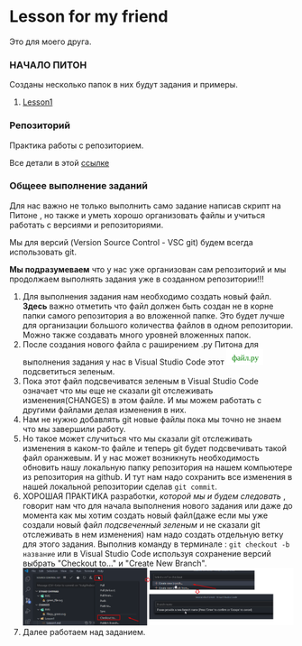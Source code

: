 # Lesson for my friend

Это для моего друга.

### НАЧАЛО ПИТОН 

Созданы несколько папок в них будут задания и примеры.
1. [Lesson1](./Lesson1/Lesson1.md) 




### Репозиторий

Практика работы с репозиторием. 

Все детали в этой [ссылке](GIT_GITHUB.md)

### Общеее выполнение заданий

Для нас важно не только выполнить само задание написав скрипт на Питоне , но также и уметь хорошо организовать файлы и учиться работать с версиями и репозиториями.

Мы для версий (Version Source Control - VSC git) будем всегда использовать git. 

**Мы подразумеваем** что у нас уже организован сам репозиторий и мы продолжаем выполнять задания уже в созданном репозитории!!!

1. Для выполнения задания нам необходимо создать новый файл. **Здесь** важно отметить что файл должен быть создан не в корне папки самого репозитория а во вложенной папке. Это будет лучше для организации большого количества файлов в одном репозитории. Можно также создавать много уровней вложенных папок.
2. После создания нового файла с раширением .py Питона для выполнения задания у нас в Visual Studio Code этот <a><img width="65" height="28" src="https://github.com/icom999/lessonsforfriend/raw/Testgithubcolloboration/IMG/green_file.svg?sanitize=true"></a> подсветиться зеленым.
3. Пока этот файл подсвечиватся зеленым в Visual Studio Code означает что мы еще не сказали git отслеживать изменения(CHANGES) в этом файле. И мы можем работать с другими файлами делая изменения в них.
4. Нам не нужно добавлять git новые файлы пока мы точно не знаем что мы завершили работу.
5. Но такое может случиться что мы сказали git отслеживать изменения в каком-то файле и теперь git будет подсвечивать такой файл оранжевым. И у нас может возникнуть необходимость обновить нашу локальную папку репозитория на нашем компьютере из репозитория на github. И тут нам надо сохранить все изменения в нашей локальной репозитории сделав `git commit`.
6. ХОРОШАЯ ПРАКТИКА разработки, _которой мы и будем следовать_ , говорит нам что для начала выполнения нового задания или даже до момента как мы хотим создать новый файл(даже если мы уже создали новый файл _подсвеченный зеленым_ и не сказали git отслеживать в нем изменения) нам надо создать отдельную ветку для этого задания. Выполнив команду в терминале : `git checkout -b название` или в Visual Studio Code используя сохранение версий выбрать "Checkout to..." и "Create New Branch".  
   ![vsc](/IMG/VCS_NewBranch.png)
7. Далее работаем над заданием.



